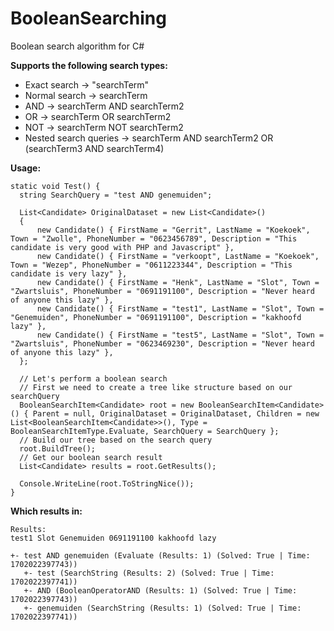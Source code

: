 # BooleanSearching
Boolean search algorithm for C#

**Supports the following search types:**
- Exact search -> "searchTerm"
- Normal search -> searchTerm
- AND -> searchTerm AND searchTerm2
- OR -> searchTerm OR searchTerm2
- NOT -> searchTerm NOT searchTerm2
- Nested search queries -> searchTerm AND searchTerm2 OR (searchTerm3 AND searchTerm4)

**Usage:**
```
static void Test() {
  string SearchQuery = "test AND genemuiden";

  List<Candidate> OriginalDataset = new List<Candidate>()
  {
      new Candidate() { FirstName = "Gerrit", LastName = "Koekoek", Town = "Zwolle", PhoneNumber = "0623456789", Description = "This candidate is very good with PHP and Javascript" },
      new Candidate() { FirstName = "verkoopt", LastName = "Koekoek", Town = "Wezep", PhoneNumber = "0611223344", Description = "This candidate is very lazy" },
      new Candidate() { FirstName = "Henk", LastName = "Slot", Town = "Zwartsluis", PhoneNumber = "0691191100", Description = "Never heard of anyone this lazy" },
      new Candidate() { FirstName = "test1", LastName = "Slot", Town = "Genemuiden", PhoneNumber = "0691191100", Description = "kakhoofd lazy" },
      new Candidate() { FirstName = "test5", LastName = "Slot", Town = "Zwartsluis", PhoneNumber = "0623469230", Description = "Never heard of anyone this lazy" },
  };
  
  // Let's perform a boolean search
  // First we need to create a tree like structure based on our searchQuery
  BooleanSearchItem<Candidate> root = new BooleanSearchItem<Candidate>() { Parent = null, OriginalDataset = OriginalDataset, Children = new List<BooleanSearchItem<Candidate>>(), Type = BooleanSearchItemType.Evaluate, SearchQuery = SearchQuery };
  // Build our tree based on the search query
  root.BuildTree();
  // Get our boolean search result
  List<Candidate> results = root.GetResults();
  
  Console.WriteLine(root.ToStringNice());
}
```
**Which results in:**
```
Results:
test1 Slot Genemuiden 0691191100 kakhoofd lazy

+- test AND genemuiden (Evaluate (Results: 1) (Solved: True | Time: 1702022397743))
   +- test (SearchString (Results: 2) (Solved: True | Time: 1702022397741))
   +- AND (BooleanOperatorAND (Results: 1) (Solved: True | Time: 1702022397743))
   +- genemuiden (SearchString (Results: 1) (Solved: True | Time: 1702022397741))
```

